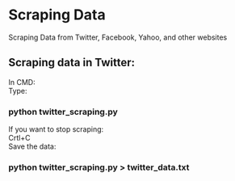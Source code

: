 # Scraping Data
Scraping Data from Twitter, Facebook, Yahoo, and other websites

## Scraping data in Twitter:  
In CMD:  
Type:  
### python twitter_scraping.py  
If you want to stop scraping:  
Crtl+C  
Save the data:  
### python twitter_scraping.py > twitter_data.txt
